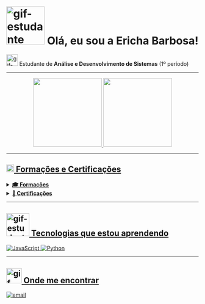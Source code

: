 #  <img src="https://i.pinimg.com/originals/64/f2/4a/64f24a2aec624ffb36ece56bda58d9ce.gif" alt="gif-estudante" width="100"/> Olá, eu sou a Ericha Barbosa!
 
 <img src="https://i.pinimg.com/originals/fd/7e/ea/fd7eead885ce1f0bba7cb2df6e3bf5c5.gif" alt="gif-estudante" width="30"/>  Estudante de **Análise e Desenvolvimento de Sistemas** (1º período)

---
<div align="center">
  <a href="https://github.com/etsvb">
  <img height="180em" src="https://github-readme-stats.vercel.app/api?username=etsvb&theme=react&hide_border=false&include_all_commits=false&count_private=false"/>
  <img height="180em" src="https://github-readme-stats.vercel.app/api/top-langs/?username=etsvb&theme=react&hide_border=false&include_all_commits=false&count_private=false&layout=compact"/>
</div>

---

##  <img src="https://i.pinimg.com/originals/03/78/f0/0378f01f2ace7b84bf01c7bb28b50df1.gif" alt="gif-estudante" width="20"/> Formações e Certificações

<details>
  <summary><strong>🎓 Formações</strong></summary>

- **Técnico em Redes de computadores**  
  _Escola Tec. Estadual Professor Lucilo Ávila Pessoa. • 2020 — 2022 • Recife/PE_  
  **Destaques:** Monitora do Laboratório de Informática
</details>

<details>
  <summary><strong>🏅 Certificações</strong></summary>
</details>

---

##  <img src="https://i.pinimg.com/originals/d7/48/b2/d748b25ce140561d9e0a918cab27763e.gif" alt="gif-estudante" width="60"/> Tecnologias que estou aprendendo  
![JavaScript](https://img.shields.io/badge/javascript-%23323330.svg?style=flat&logo=javascript&logoColor=%23F7DF1E) ![Python](https://img.shields.io/badge/python-3670A0?style=flat&logo=python&logoColor=ffdd54) 

---

## <img src="https://i.pinimg.com/originals/f0/4b/a9/f04ba908d1744c429505ac5239c35e63.gif" alt="gif-estudante" width="40"/> Onde me encontrar  
[![email](https://img.shields.io/badge/Email-D14836?logo=gmail&logoColor=white)](mailto:erichataina@gmail.com) 
